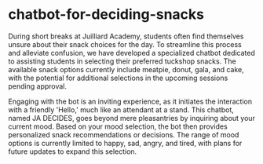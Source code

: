 # chatbot-for-deciding-snacks
During short breaks at Juilliard Academy, students often find themselves unsure about their snack choices for the day. To streamline this process and alleviate confusion, we have developed a specialized chatbot dedicated to assisting students in selecting their preferred tuckshop snacks. The available snack options currently include meatpie, donut, gala, and cake, with the potential for additional selections in the upcoming sessions pending approval.

Engaging with the bot is an inviting experience, as it initiates the interaction with a friendly 'Hello,' much like an attendant at a stand. This chatbot, named JA DECIDES, goes beyond mere pleasantries by inquiring about your current mood. Based on your mood selection, the bot then provides personalized snack recommendations or decisions. The range of mood options is currently limited to happy, sad, angry, and tired, with plans for future updates to expand this selection.
